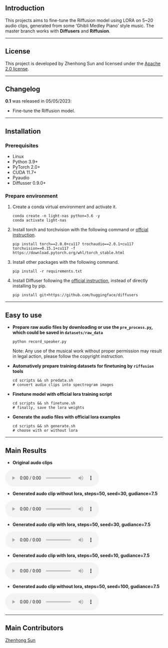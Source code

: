 ## Introduction


This projects aims to fine-tune the Riffusion model using LORA on 5~20 audio clips, generated from some ‘Ghibli Medley Piano’ style music. The master branch works with **Diffusers** and **Riffusion**.

***
## License

This project is developed by Zhenhong Sun and licensed under the [Apache 2.0 license](LICENSE).

***
## Changelog
**0.1** was released in 05/05/2023:

* Fine-tune the Riffusion model.

***
## Installation

### Prerequisites
* Linux
* Python 3.9+
* PyTorch 2.0+
* CUDA 11.7+
* Pyaudio
* Diffusser 0.9.0+


### Prepare environment
1. Create a conda virtual environment and activate it.

    ```shell
    conda create -n light-nas python=3.6 -y
    conda activate light-nas
    ```

2. Install torch and torchvision with the following command or [offcial instruction](https://pytorch.org/get-started/locally/).
    ```shell
    pip install torch==2.0.0+cu117 trochaudio==2.0.1+cu117 torchvision==0.15.1+cu117 -f https://download.pytorch.org/whl/torch_stable.html
    ```

3. Install other packages with the following command.

    ```shell
    pip install -r requirements.txt
    ```

4. Install Diffuser following the [official instruction](https://huggingface.co/docs/diffusers/installation#install-from-source), instead of directly installing by pip.

    ```shell
    pip install git+https://github.com/huggingface/diffusers
    ```
***
## Easy to use

* **Prepare raw audio files by downloading or use the `pre_process.py`, which could be saved in `datasets/raw_data`**
    ```shell
    python record_speaker.py
    ```
    Note: Any use of the musical work without proper permission may result in legal action, please follow the copyright instruction.
* **Automatively prepare training datasets for finetuning by `riffusion` tools**
    
    ```shell
    cd scripts && sh predata.sh
    # convert audio clips into spectrogram images
    ```
* **Finetune model with official lora training script**
    
    ```shell
    cd scripts && sh finetune.sh
    # finally, save the lora weights
    ```
* **Generate the audio files with official lora examples**
    
    ```shell
    cd scripts && sh generate.sh
    # choose with or without lora
    ```
***
## Main Results

* **Original audo clips**

<audio controls>
  <source src="results/chunk_1_1_start_16998_ms_dur_5120_ms.mp3" type="audio/mpeg">
  Your browser does not support the audio element.
</audio>

* **Generated audo clip without lora, steps=50, seed=30, gudiance=7.5**

<audio controls>
  <source src="results/piano_lora0_s30_st50.wav" type="audio/mpeg">
  Your browser does not support the audio element.
</audio>

* **Generated audo clip with lora, steps=50, seed=30, gudiance=7.5**

<audio controls>
  <source src="results/piano_lora1_s30_st50.wav" type="audio/mpeg">
  Your browser does not support the audio element.
</audio>

* **Generated audo clip with lora, steps=50, seed=10, gudiance=7.5**

<audio controls>
  <source src="results/piano_lora1_s10_st50.wav" type="audio/mpeg">
  Your browser does not support the audio element.
</audio>

* **Generated audo clip without lora, steps=50, seed=100, gudiance=7.5**

<audio controls>
  <source src="results/piano_lora1_s100_st50.wav" type="audio/wav">
  Your browser does not support the audio element.
</audio>

***
## Main Contributors

[Zhenhong Sun](https://sites.google.com/view/sunzhenhong)

